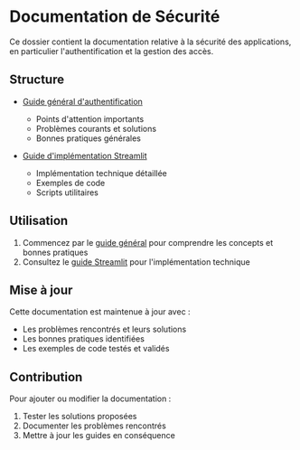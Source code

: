 # Documentation de Sécurité

Ce dossier contient la documentation relative à la sécurité des applications, en particulier l'authentification et la gestion des accès.

## Structure

- [Guide général d'authentification](authentication.md)
  - Points d'attention importants
  - Problèmes courants et solutions
  - Bonnes pratiques générales

- [Guide d'implémentation Streamlit](streamlit_auth_guide.md)
  - Implémentation technique détaillée
  - Exemples de code
  - Scripts utilitaires

## Utilisation

1. Commencez par le [guide général](authentication.md) pour comprendre les concepts et bonnes pratiques
2. Consultez le [guide Streamlit](streamlit_auth_guide.md) pour l'implémentation technique

## Mise à jour

Cette documentation est maintenue à jour avec :
- Les problèmes rencontrés et leurs solutions
- Les bonnes pratiques identifiées
- Les exemples de code testés et validés

## Contribution

Pour ajouter ou modifier la documentation :
1. Tester les solutions proposées
2. Documenter les problèmes rencontrés
3. Mettre à jour les guides en conséquence 